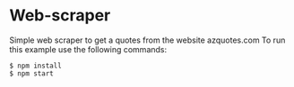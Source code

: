 Web-scraper
================

Simple web scraper to get a quotes from the website azquotes.com
To run this example use the following commands:

``` shell
$ npm install
$ npm start
```
